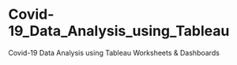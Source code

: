 # Covid-19_Data_Analysis_using_Tableau
Covid-19 Data Analysis using Tableau Worksheets &amp; Dashboards
